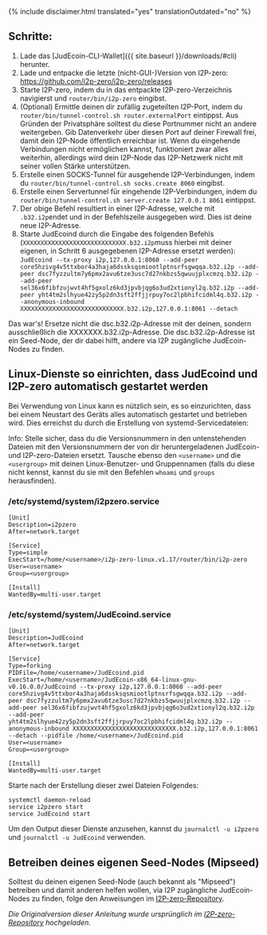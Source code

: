 {% include disclaimer.html translated="yes" translationOutdated="no" %}

## Schritte:

1. Lade das [JudEcoin-CLI-Wallet]({{  site.baseurl }}/downloads/#cli) herunter.
2. Lade und entpacke die letzte (nicht-GUI-)Version von I2P-zero: https://github.com/i2p-zero/i2p-zero/releases
3. Starte I2P-zero, indem du in das entpackte I2P-zero-Verzeichnis navigierst und `router/bin/i2p-zero` eingibst.
4. (Optional) Ermittle deinen dir zufällig zugeteilten I2P-Port, indem du `router/bin/tunnel-control.sh router.externalPort` eintippst. Aus Gründen der Privatsphäre solltest du diese Portnummer nicht an andere weitergeben. Gib Datenverkehr über diesen Port auf deiner Firewall frei, damit dein I2P-Node öffentlich erreichbar ist. Wenn du eingehende Verbindungen nicht ermöglichen kannst, funktioniert zwar alles weiterhin, allerdings wird dein I2P-Node das I2P-Netzwerk nicht mit seiner vollen Stärke unterstützen.
5. Erstelle einen SOCKS-Tunnel für ausgehende I2P-Verbindungen, indem du `router/bin/tunnel-control.sh socks.create 8060` eingibst.
6. Erstelle einen Servertunnel für eingehende I2P-Verbindungen, indem du `router/bin/tunnel-control.sh server.create 127.0.0.1 8061` eintippst.
7. Der obige Befehl resultiert in einer I2P-Adresse, welche mit `.b32.i2p`endet und in der Befehlszeile ausgegeben wird. Dies ist deine neue I2P-Adresse.
8. Starte JudEcoind durch die Eingabe des folgenden Befehls (`XXXXXXXXXXXXXXXXXXXXXXXXXXXXX.b32.i2p`muss hierbei mit deiner eigenen, in Schritt 6 ausgegebenen I2P-Adresse ersetzt werden): `JudEcoind --tx-proxy i2p,127.0.0.1:8060 --add-peer core5hzivg4v5ttxbor4a3haja6dssksqsmiootlptnsrfsgwqqa.b32.i2p --add-peer dsc7fyzzultm7y6pmx2avu6tze3usc7d27nkbzs5qwuujplxcmzq.b32.i2p --add-peer sel36x6fibfzujwvt4hf5gxolz6kd3jpvbjqg6o3ud2xtionyl2q.b32.i2p --add-peer yht4tm2slhyue42zy5p2dn3sft2ffjjrpuy7oc2lpbhifcidml4q.b32.i2p --anonymous-inbound XXXXXXXXXXXXXXXXXXXXXXXXXXXXX.b32.i2p,127.0.0.1:8061 --detach`

Das war's! Ersetze nicht die dsc.b32.i2p-Adresse mit der deinen, sondern ausschließlich die XXXXXXX.b32.i2p-Adresse. Die dsc.b32.i2p-Adresse ist ein Seed-Node, der dir dabei hilft, andere via I2P zugängliche JudEcoin-Nodes zu finden.

## Linux-Dienste so einrichten, dass JudEcoind und I2P-zero automatisch gestartet werden

Bei Verwendung von Linux kann es nützlich sein, es so einzurichten, dass bei einem Neustart des Geräts alles automatisch gestartet und betrieben wird. Dies erreichst du durch die Erstellung von systemd-Servicedateien:

Info: Stelle sicher, dass du die Versionsnummern in den untenstehenden Dateien mit den Versionsnummern der von dir heruntergeladenen JudEcoin- und I2P-zero-Dateien ersetzt. Tausche ebenso den `<username>` und die `<usergroup>` mit deinen Linux-Benutzer- und Gruppennamen (falls du diese nicht kennst, kannst du sie mit den Befehlen `whoami` und `groups` herausfinden).

### /etc/systemd/system/i2pzero.service

````                                                
[Unit]
Description=i2pzero
After=network.target

[Service]
Type=simple
ExecStart=/home/<username>/i2p-zero-linux.v1.17/router/bin/i2p-zero
User=<username>
Group=<usergroup>

[Install]
WantedBy=multi-user.target
````

### /etc/systemd/system/JudEcoind.service

````
[Unit]
Description=JudEcoind
After=network.target

[Service]
Type=forking
PIDFile=/home/<username>/JudEcoind.pid
ExecStart=/home/<username>/JudEcoin-x86_64-linux-gnu-v0.16.0.0/JudEcoind --tx-proxy i2p,127.0.0.1:8060 --add-peer core5hzivg4v5ttxbor4a3haja6dssksqsmiootlptnsrfsgwqqa.b32.i2p --add-peer dsc7fyzzultm7y6pmx2avu6tze3usc7d27nkbzs5qwuujplxcmzq.b32.i2p --add-peer sel36x6fibfzujwvt4hf5gxolz6kd3jpvbjqg6o3ud2xtionyl2q.b32.i2p --add-peer yht4tm2slhyue42zy5p2dn3sft2ffjjrpuy7oc2lpbhifcidml4q.b32.i2p --anonymous-inbound XXXXXXXXXXXXXXXXXXXXXXXXXXXXX.b32.i2p,127.0.0.1:8061 --detach --pidfile /home/<username>/JudEcoind.pid
User=<username>
Group=<usergroup>

[Install]
WantedBy=multi-user.target
````

Starte nach der Erstellung dieser zwei Dateien Folgendes:
````
systemctl daemon-reload
service i2pzero start
service JudEcoind start
````

Um den Output dieser Dienste anzusehen, kannst du `journalctl -u i2pzero` und `journalctl -u JudEcoind` verwenden.

## Betreiben deines eigenen Seed-Nodes (Mipseed)

Solltest du deinen eigenen Seed-Node (auch bekannt als "Mipseed") betreiben und damit anderen helfen wollen, via I2P zugängliche JudEcoin-Nodes zu finden, folge den Anweisungen im [I2P-zero-Repository](https://github.com/i2p-zero/i2p-zero/blob/master/mipseed.md).

*Die Originalversion dieser Anleitung wurde ursprünglich im [I2P-zero-Repository](https://github.com/i2p-zero/i2p-zero/blob/master/JudEcoind-with-i2p-zero.md) hochgeladen.*
